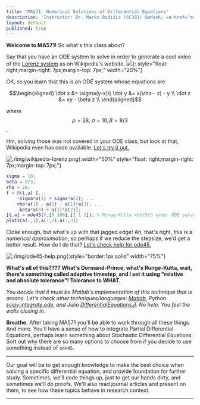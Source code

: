 ```yaml
---
title: 'MA571: Numerical Solutions of Differential Equations'
description: 'Instructor: Dr. Marko Budišić (SC391) &mdash; <a href="mailto:marko@clarkson.edu">marko@clarkson.edu</a> &mdash; MoWeFr 2-2.50p  (SC342) &mdash; Text: Iserles, 2nd ed.'
layout: default
published: true
---
```


**Welcome to MA571!** So what's this class about?

Say that you have an ODE system to solve in order to generate a cool video of the [Lorenz system](https://en.wikipedia.org/wiki/Lorenz_system) as on Wikipedia's website.
![](https://upload.wikimedia.org/wikipedia/commons/1/13/A_Trajectory_Through_Phase_Space_in_a_Lorenz_Attractor.gif){: style="float: right;margin-right: 7px;margin-top: 7px;" width="20%"}

OK, so you learn that this is an ODE system whose equations are

$$\begin{aligned}
\dot x &= \sigma(y-x)\\
\dot y &= x(\rho - z) - y \\
\dot z &= xy - \beta z \\
\end{aligned}$$

where $$\rho = 28,\ \sigma = 10, \beta = 8/3$$.


Hm, solving those was not covered in your ODE class, but look at that, Wikipedia even has code available. [Let's try it out.](https://nbviewer.jupyter.org/github/mbudisic/MA571-Clarkson-S19/blob/gh-pages/materials/wikipedia-lorenz.ipynb)

![./img/wikipedia-lorenz.png]({{site.baseurl}}/img/wikipedia-lorenz.png){:width="50%" style="float: right;margin-right: 7px;margin-top: 7px;"}
```matlab
sigma = 10;
beta = 8/3;
rho = 28;
f = @(t,a) [...
    -sigma*a(1) + sigma*a(2); ...
    rho*a(1) - a(2) - a(1)*a(3); ...
    -beta*a(3) + a(1)*a(2)];
[t,a] = ode45(f,[0 100],[1 1 1]); % Runge-Kutta 4th/5th order ODE solver
plot3(a(:,1),a(:,2),a(:,3))
```

 Close enough, but what's up with that jagged edge! Ah, that's right, this is a _numerical approximation_, so perhaps if we reduce the stepsize, we'd get a better result. How do I do that?  [Let's check help for ode45.](https://octave.sourceforge.io/octave/function/ode45.html)

![./img/ode45-help.png]({{site.baseurl}}/img/ode45-help.png){:style="border:1px solid" width="75%"}

**What's all of this???? What's Dormand-Prince, what's Runge-Kutta, wait, there's something called adaptive timestep, and I set it using "relative and absolute tolerance"! Tolerance to WHAT.**

_You decide that it must be Matlab's implementation of this technique that is arcane. Let's check other techniques/languages: [Matlab](https://www.mathworks.com/help/matlab/math/choose-an-ode-solver.html), Python [scipy.integrate.ode](https://docs.scipy.org/doc/scipy-0.14.0/reference/generated/scipy.integrate.ode.html), and Julia [DifferentialEquations.jl](http://docs.juliadiffeq.org/latest/solvers/ode_solve.html#Recommended-Methods-1). No help. You feel the walls closing in._

**Breathe.** After taking MA571 you'll be able to work through all these things. And more. You'll have a sense of how to integrate Partial Differential Equations, perhaps learn something about Stochastic Differential Equations. Sort out why there are so many options to choose from if you decide to use something instead of `ode45`.

---

Our goal will be to get enough knowledge to make the best choice when solving a specific differential equation, and provide foundation for further study. Sometimes, we'll code things up, just to get our hands dirty, and sometimes we'll do proofs. We'll also read journal articles and present on them, to see how these topics behave in research context.

---
